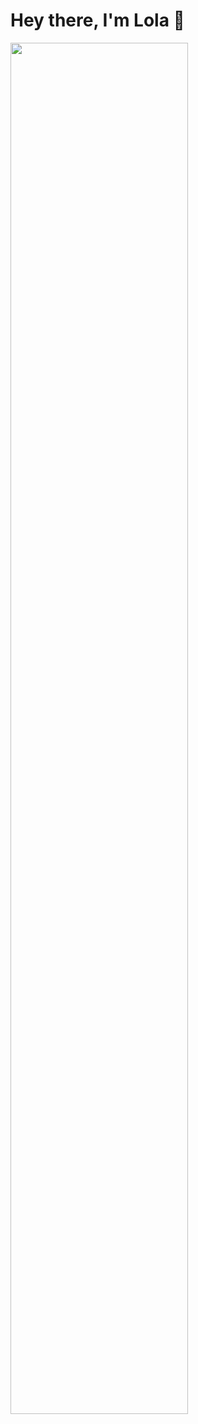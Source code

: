 # Hey there, I'm Lola 👋

<a target="_blank">
        <img width="75%" src="https://github-readme-stats.vercel.app/api/top-langs/?username=margaretalola&theme=dracula&show_icons=true&layout=compact" />
<a/>
